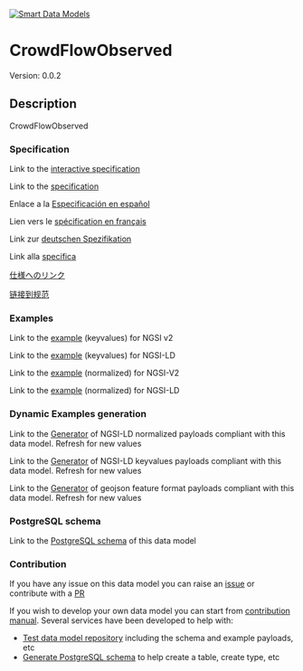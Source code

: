 [![Smart Data Models](https://smartdatamodels.org/wp-content/uploads/2022/01/SmartDataModels_logo.png "Logo")](https://smartdatamodels.org)
# CrowdFlowObserved
Version: 0.0.2

## Description 

CrowdFlowObserved
### Specification

Link to the [interactive specification](https://swagger.lab.fiware.org/?url=https://smart-data-models.github.io/dataModel.Transportation/CrowdFlowObserved/swagger.yaml)

Link to the [specification](https://github.com/smart-data-models/dataModel.Transportation/blob/master/CrowdFlowObserved/doc/spec.md)

Enlace a la [Especificación en español](https://github.com/smart-data-models/dataModel.Transportation/blob/master/CrowdFlowObserved/doc/spec_ES.md)

Lien vers le [spécification en français](https://github.com/smart-data-models/dataModel.Transportation/blob/master/CrowdFlowObserved/doc/spec_FR.md)

Link zur [deutschen Spezifikation](https://github.com/smart-data-models/dataModel.Transportation/blob/master/CrowdFlowObserved/doc/spec_DE.md)

Link alla [specifica](https://github.com/smart-data-models/dataModel.Transportation/blob/master/CrowdFlowObserved/doc/spec_IT.md)

[仕様へのリンク](https://github.com/smart-data-models/dataModel.Transportation/blob/master/CrowdFlowObserved/doc/spec_JA.md)

[链接到规范](https://github.com/smart-data-models/dataModel.Transportation/blob/master/CrowdFlowObserved/doc/spec_ZH.md)
### Examples

Link to the [example](https://smart-data-models.github.io/dataModel.Transportation/CrowdFlowObserved/examples/example.json) (keyvalues) for NGSI v2

Link to the [example](https://smart-data-models.github.io/dataModel.Transportation/CrowdFlowObserved/examples/example.jsonld) (keyvalues) for NGSI-LD

Link to the [example](https://smart-data-models.github.io/dataModel.Transportation/CrowdFlowObserved/examples/example-normalized.json) (normalized) for NGSI-V2

Link to the [example](https://smart-data-models.github.io/dataModel.Transportation/CrowdFlowObserved/examples/example-normalized.jsonld) (normalized) for NGSI-LD
### Dynamic Examples generation

Link to the [Generator](https://smartdatamodels.org/extra/ngsi-ld_generator.php?schemaUrl=https://raw.githubusercontent.com/smart-data-models/dataModel.Transportation/master/CrowdFlowObserved/schema.json&email=info@smartdatamodels.org) of NGSI-LD normalized payloads compliant with this data model. Refresh for new values

Link to the [Generator](https://smartdatamodels.org/extra/ngsi-ld_generator_keyvalues.php?schemaUrl=https://raw.githubusercontent.com/smart-data-models/dataModel.Transportation/master/CrowdFlowObserved/schema.json&email=info@smartdatamodels.org) of NGSI-LD keyvalues payloads compliant with this data model. Refresh for new values

Link to the [Generator](https://smartdatamodels.org/extra/geojson_features_generator.php?schemaUrl=https://raw.githubusercontent.com/smart-data-models/dataModel.Transportation/master/CrowdFlowObserved/schema.json&email=info@smartdatamodels.org) of geojson feature format payloads compliant with this data model. Refresh for new values
### PostgreSQL schema

Link to the [PostgreSQL schema](https://github.com/smart-data-models/dataModel.Transportation/blob/master/CrowdFlowObserved/schema.sql) of this data model
### Contribution

 If you have any issue on this data model you can raise an [issue](https://github.com/smart-data-models/dataModel.Transportation/issues)  or contribute with a [PR](https://github.com/smart-data-models/dataModel.Transportation/pulls)

 If you wish to develop your own data model you can start from [contribution manual](https://bit.ly/contribution_manual). Several services have been developed to help with: 
 - [Test data model repository](https://smartdatamodels.org/index.php/data-models-contribution-api/) including the schema and example payloads, etc
 - [Generate PostgreSQL schema](https://smartdatamodels.org/index.php/sql-service/) to help create a table, create type, etc